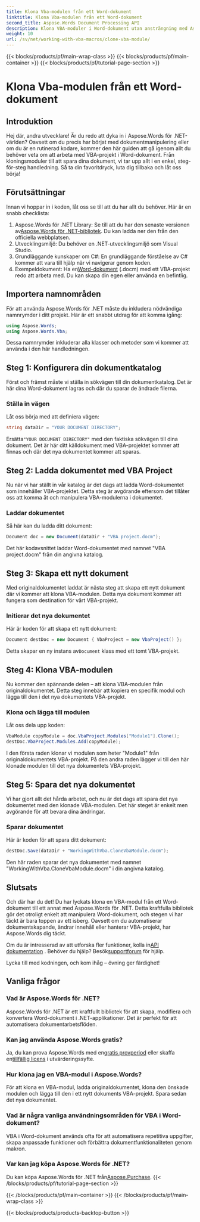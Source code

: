```yaml
---
title: Klona Vba-modulen från ett Word-dokument
linktitle: Klona Vba-modulen från ett Word-dokument
second_title: Aspose.Words Document Processing API
description: Klona VBA-moduler i Word-dokument utan ansträngning med Aspose.Words för .NET. Följ vår steg-för-steg-guide för sömlös dokumenthantering!
weight: 10
url: /sv/net/working-with-vba-macros/clone-vba-module/
---
```


{{< blocks/products/pf/main-wrap-class >}}
{{< blocks/products/pf/main-container >}}
{{< blocks/products/pf/tutorial-page-section >}}

# Klona Vba-modulen från ett Word-dokument


## Introduktion

Hej där, andra utvecklare! Är du redo att dyka in i Aspose.Words för .NET-världen? Oavsett om du precis har börjat med dokumentmanipulering eller om du är en rutinerad kodare, kommer den här guiden att gå igenom allt du behöver veta om att arbeta med VBA-projekt i Word-dokument. Från kloningsmoduler till att spara dina dokument, vi tar upp allt i en enkel, steg-för-steg handledning. Så ta din favoritdryck, luta dig tillbaka och låt oss börja!

## Förutsättningar

Innan vi hoppar in i koden, låt oss se till att du har allt du behöver. Här är en snabb checklista:

1.  Aspose.Words för .NET Library: Se till att du har den senaste versionen av[Aspose.Words för .NET-bibliotek](https://releases.aspose.com/words/net/). Du kan ladda ner den från den officiella webbplatsen.
2. Utvecklingsmiljö: Du behöver en .NET-utvecklingsmiljö som Visual Studio.
3. Grundläggande kunskaper om C#: En grundläggande förståelse av C# kommer att vara till hjälp när vi navigerar genom koden.
4.  Exempeldokument: Ha en[Word-dokument](https://github.com/aspose-words/Aspose.Words-for-.NET/raw/99ba2a2d8b5d650deb40106225f383376b8b4bc6/Examples/Data/VBA%20project.docm) (.docm) med ett VBA-projekt redo att arbeta med. Du kan skapa din egen eller använda en befintlig.

## Importera namnområden

För att använda Aspose.Words för .NET måste du inkludera nödvändiga namnrymder i ditt projekt. Här är ett snabbt utdrag för att komma igång:

```csharp
using Aspose.Words;
using Aspose.Words.Vba;
```

Dessa namnrymder inkluderar alla klasser och metoder som vi kommer att använda i den här handledningen.

## Steg 1: Konfigurera din dokumentkatalog

Först och främst måste vi ställa in sökvägen till din dokumentkatalog. Det är här dina Word-dokument lagras och där du sparar de ändrade filerna.

### Ställa in vägen

Låt oss börja med att definiera vägen:

```csharp
string dataDir = "YOUR DOCUMENT DIRECTORY";
```

 Ersätta`"YOUR DOCUMENT DIRECTORY"` med den faktiska sökvägen till dina dokument. Det är här ditt källdokument med VBA-projektet kommer att finnas och där det nya dokumentet kommer att sparas.

## Steg 2: Ladda dokumentet med VBA Project

Nu när vi har ställt in vår katalog är det dags att ladda Word-dokumentet som innehåller VBA-projektet. Detta steg är avgörande eftersom det tillåter oss att komma åt och manipulera VBA-modulerna i dokumentet.

### Laddar dokumentet

Så här kan du ladda ditt dokument:

```csharp
Document doc = new Document(dataDir + "VBA project.docm");
```

Det här kodavsnittet laddar Word-dokumentet med namnet "VBA project.docm" från din angivna katalog.

## Steg 3: Skapa ett nytt dokument

Med originaldokumentet laddat är nästa steg att skapa ett nytt dokument där vi kommer att klona VBA-modulen. Detta nya dokument kommer att fungera som destination för vårt VBA-projekt.

### Initierar det nya dokumentet

Här är koden för att skapa ett nytt dokument:

```csharp
Document destDoc = new Document { VbaProject = new VbaProject() };
```

 Detta skapar en ny instans av`Document` klass med ett tomt VBA-projekt.

## Steg 4: Klona VBA-modulen

Nu kommer den spännande delen – att klona VBA-modulen från originaldokumentet. Detta steg innebär att kopiera en specifik modul och lägga till den i det nya dokumentets VBA-projekt.

### Klona och lägga till modulen

Låt oss dela upp koden:

```csharp
VbaModule copyModule = doc.VbaProject.Modules["Module1"].Clone();
destDoc.VbaProject.Modules.Add(copyModule);
```

I den första raden klonar vi modulen som heter "Module1" från originaldokumentets VBA-projekt. På den andra raden lägger vi till den här klonade modulen till det nya dokumentets VBA-projekt.

## Steg 5: Spara det nya dokumentet

Vi har gjort allt det hårda arbetet, och nu är det dags att spara det nya dokumentet med den klonade VBA-modulen. Det här steget är enkelt men avgörande för att bevara dina ändringar.

### Sparar dokumentet

Här är koden för att spara ditt dokument:

```csharp
destDoc.Save(dataDir + "WorkingWithVba.CloneVbaModule.docm");
```

Den här raden sparar det nya dokumentet med namnet "WorkingWithVba.CloneVbaModule.docm" i din angivna katalog.

## Slutsats

Och där har du det! Du har lyckats klona en VBA-modul från ett Word-dokument till ett annat med Aspose.Words för .NET. Detta kraftfulla bibliotek gör det otroligt enkelt att manipulera Word-dokument, och stegen vi har täckt är bara toppen av ett isberg. Oavsett om du automatiserar dokumentskapande, ändrar innehåll eller hanterar VBA-projekt, har Aspose.Words dig täckt.

 Om du är intresserad av att utforska fler funktioner, kolla in[API dokumentation](https://reference.aspose.com/words/net/) . Behöver du hjälp? Besök[supportforum](https://forum.aspose.com/c/words/8) för hjälp.

Lycka till med kodningen, och kom ihåg – övning ger färdighet!

## Vanliga frågor

### Vad är Aspose.Words för .NET?  
Aspose.Words för .NET är ett kraftfullt bibliotek för att skapa, modifiera och konvertera Word-dokument i .NET-applikationer. Det är perfekt för att automatisera dokumentarbetsflöden.

### Kan jag använda Aspose.Words gratis?  
 Ja, du kan prova Aspose.Words med en[gratis provperiod](https://releases.aspose.com/) eller skaffa en[tillfällig licens](https://purchase.aspose.com/temporary-license/) i utvärderingssyfte.

### Hur klona jag en VBA-modul i Aspose.Words?  
För att klona en VBA-modul, ladda originaldokumentet, klona den önskade modulen och lägga till den i ett nytt dokuments VBA-projekt. Spara sedan det nya dokumentet.

### Vad är några vanliga användningsområden för VBA i Word-dokument?  
VBA i Word-dokument används ofta för att automatisera repetitiva uppgifter, skapa anpassade funktioner och förbättra dokumentfunktionaliteten genom makron.

### Var kan jag köpa Aspose.Words för .NET?  
 Du kan köpa Aspose.Words för .NET från[Aspose.Purchase](https://purchase.aspose.com/buy).
{{< /blocks/products/pf/tutorial-page-section >}}

{{< /blocks/products/pf/main-container >}}
{{< /blocks/products/pf/main-wrap-class >}}

{{< blocks/products/products-backtop-button >}}
